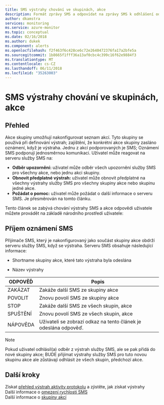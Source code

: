 ```yaml
---
title: SMS výstrahy chování ve skupinách, akce
description: Formát zprávy SMS a odpovídat na zprávy SMS k odhlášení odběru, obnovit předplatné nebo požádat o pomoc.
author: dkamstra
services: monitoring
ms.service: azure-monitor
ms.topic: conceptual
ms.date: 02/16/2018
ms.author: dukek
ms.component: alerts
ms.openlocfilehash: f2f463f6c428ce6c72e2640472376fa17a2bfe5a
ms.sourcegitcommit: 1b8665f1fff36a13af0cbc4c399c16f62e9884f3
ms.translationtype: MT
ms.contentlocale: cs-CZ
ms.lasthandoff: 06/11/2018
ms.locfileid: "35263003"
---
```

# <a name="sms-alert-behavior-in-action-groups"></a>SMS výstrahy chování ve skupinách, akce
## <a name="overview"></a>Přehled ##
Akce skupiny umožňují nakonfigurovat seznam akcí. Tyto skupiny se používá při definování výstrah; zajištění, že konkrétní akce skupiny zasláno oznámení, když je výstraha. Jednu z akcí podporovaných je SMS; Oznámení SMS podporují jednosměrnou komunikaci. Uživatel může reagovat na serveru služby SMS na:

- **Odběr upozornění:** uživatel může odběr všech upozornění služby SMS pro všechny akce, nebo jednu akci skupiny.
- **Obnovit předplatné výstrah:** uživatel může obnovit předplatné na všechny výstrahy služby SMS pro všechny skupiny akce nebo skupinu jedné akce.  
- **Požádat o pomoc:** uživatel může požádat o další informace o serveru SMS. Je přesměrován na tomto článku.

Tento článek se zabývá chování výstrahy SMS a akce odpovědi uživatele můžete provádět na základě národního prostředí uživatele:

## <a name="receiving-an-sms-alert"></a>Příjem oznámení SMS
Přijímače SMS, který je nakonfigurovaný jako součást skupiny akce obdrží serveru služby SMS, když se výstraha. Serveru SMS obsahuje následující informace:
* Shortname skupiny akce, které tato výstraha byla odeslána
- Název výstrahy

| ODPOVĚĎ | Popis |
| ----- | ----------- |
| ZAKÁZAT <Action Group Short name> | Zakáže další SMS ze skupiny akce |
| POVOLIT <Action Group Short name> | Znovu povolí SMS ze skupiny akce |
| STOP | Zakáže další SMS ze všech skupin, akce |
| SPUŠTĚNÍ | Znovu povolí SMS ze všech skupin, akce |
| NÁPOVĚDA | Uživateli se zobrazí odkaz na tento článek je odeslána odpověď. |

>[!NOTE]
>Pokud uživatel odhlásil(a) odběr z výstrah služby SMS, ale se pak přidá do nové skupiny akce; BUDE přijímat výstrahy služby SMS pro tuto novou skupinu akce ale zůstávají odhlásit ze všech skupin, předchozí akce.

## <a name="next-steps"></a>Další kroky
Získat [přehled výstrah aktivity protokolu](monitoring-overview-alerts.md) a zjistěte, jak získat výstrahy  
Další informace o [omezení rychlosti SMS](monitoring-alerts-rate-limiting.md)  
Další informace o [skupiny akcí](monitoring-action-groups.md)
